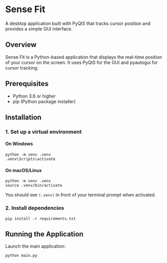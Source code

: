 # Sense Fit

A desktop application built with PyQt5 that tracks cursor position and provides a simple GUI interface.

## Overview

Sense Fit is a Python-based application that displays the real-time position of your cursor on the screen. It uses PyQt5 for the GUI and pyautogui for cursor tracking.

## Prerequisites

- Python 3.6 or higher
- pip (Python package installer)

## Installation

### 1. Set up a virtual environment

#### On Windows
```
python -m venv .venv
.venv\Scripts\activate
```

#### On macOS/Linux
```
python -m venv .venv
source .venv/bin/activate
```

You should see `(.venv)` in front of your terminal prompt when activated.

### 2. Install dependencies
```
pip install -r requirements.txt
```

## Running the Application

Launch the main application:
```
python main.py
```
